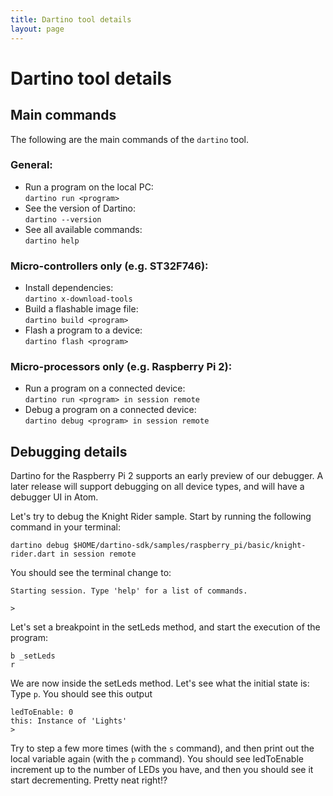 ```yaml
---
title: Dartino tool details
layout: page
---
```


# Dartino tool details

## Main commands

The following are the main commands of the `dartino` tool.

### General:

* Run a program on the local PC:<br>
`dartino run <program>`
* See the version of Dartino:<br>
`dartino --version`
* See all available commands:<br>
`dartino help`

### Micro-controllers only (e.g. ST32F746):

* Install dependencies:<br>
`dartino x-download-tools`
* Build a flashable image file:<br>
`dartino build <program>`
* Flash a program to a device:<br>
`dartino flash <program>`

### Micro-processors only (e.g. Raspberry Pi 2):

* Run a program on a connected device:<br>
`dartino run <program> in session remote`
* Debug a program on a connected device:<br>
`dartino debug <program> in session remote`

## Debugging details

Dartino for the Raspberry Pi 2 supports an early preview of our debugger. A
later release will support debugging on all device types, and will have a
debugger UI in Atom.

Let's try to debug the Knight Rider sample. Start by running the
following command in your terminal:

```
dartino debug $HOME/dartino-sdk/samples/raspberry_pi/basic/knight-rider.dart in session remote
```

You should see the terminal change to:

```
Starting session. Type 'help' for a list of commands.

>
```

Let's set a breakpoint in the setLeds method, and start the execution of the
program:

```
b _setLeds
r
```

We are now inside the setLeds method. Let's see what the initial state is:
Type ```p```. You should see this output

```
ledToEnable: 0
this: Instance of 'Lights'
>
```

Try to step a few more times (with the ```s``` command), and then print out the
local variable again (with the ```p``` command). You should see ledToEnable
increment up to the number of LEDs you have, and then you should see it start
decrementing. Pretty neat right!?
